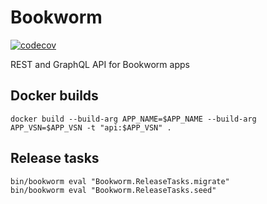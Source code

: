 # Bookworm

[![codecov](https://codecov.io/gh/hansjhoffman/bookworm-api/branch/master/graph/badge.svg?token=5KvLCxDAN5)](https://codecov.io/gh/hansjhoffman/bookworm-api)

REST and GraphQL API for Bookworm apps

## Docker builds
`docker build --build-arg APP_NAME=$APP_NAME --build-arg APP_VSN=$APP_VSN -t "api:$APP_VSN" .`

## Release tasks
```
bin/bookworm eval "Bookworm.ReleaseTasks.migrate"
bin/bookworm eval "Bookworm.ReleaseTasks.seed"
```
